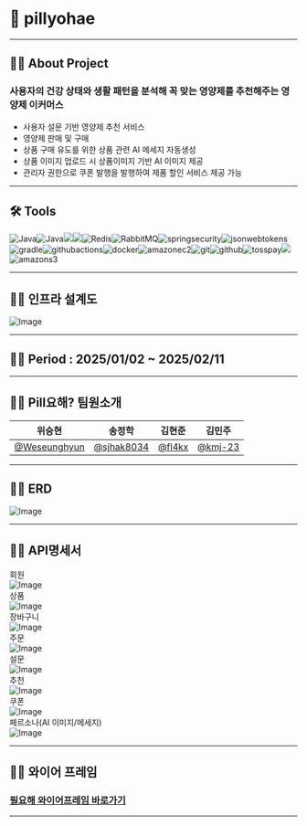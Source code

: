 # 💊 pillyohae

---

## 👨‍💻 About Project

### 사용자의  건강 상태와 생활 패턴을 분석해 꼭 맞는 영양제를 추천해주는 영양제 이커머스

- 사용자 설문 기반 영양제 추천 서비스
- 영양제 판매 및 구매
- 상품 구매 유도를 위한 상품 관련 AI 메세지 자동생성
- 상품 이미지 업로드 시 상품이미지 기반 AI 이미지 제공
- 관리자 권한으로 쿠폰 발행을 발행하여 제품 할인 서비스 제공 가능

---

## 🛠️ Tools

<img alt="Java" src ="https://img.shields.io/badge/Java-007396.svg?&style=for-the-badge&logo=Java&logoColor=white"><img alt="Java" src ="https://img.shields.io/badge/intellijidea-000000.svg?&style=for-the-badge&logo=intellijidea&logoColor=white"><img src="https://img.shields.io/badge/springboot-6DB33F?style=for-the-badge&logo=springboot&logoColor=white"><img src="https://img.shields.io/badge/mysql-4479A1?style=for-the-badge&logo=mysql&logoColor=white"><img alt="Redis" src ="https://img.shields.io/badge/Redis-FF4438.svg?&style=for-the-badge&logo=Java&logoColor=white"><img alt="RabbitMQ" src ="https://img.shields.io/badge/rabbitmq-FF6600.svg?&style=for-the-badge&logo=rabbitmq&logoColor=white"/><img alt="springsecurity" src ="https://img.shields.io/badge/springsecurity-6DB33F.svg?&style=for-the-badge&logo=springsecurity&logoColor=white"/><img alt="jsonwebtokens" src ="https://img.shields.io/badge/jsonwebtokens-000000.svg?&style=for-the-badge&logo=jsonwebtokens&logoColor=white"/><img alt="gradle" src ="https://img.shields.io/badge/gradle-02303A.svg?&style=for-the-badge&logo=gradle&logoColor=white"/><img alt="githubactions" src ="https://img.shields.io/badge/githubactions-2088FF.svg?&style=for-the-badge&logo=githubactions&logoColor=white"/><img alt="docker" src ="https://img.shields.io/badge/docker-2496ED.svg?&style=for-the-badge&logo=docker&logoColor=white"/><img alt="amazonec2" src ="https://img.shields.io/badge/amazonec2-FF9900.svg?&style=for-the-badge&logo=amazonec2&logoColor=white"/><img alt="git" src ="https://img.shields.io/badge/git-F05032.svg?&style=for-the-badge&logo=git&logoColor=white"/><img alt="github" src ="https://img.shields.io/badge/github-181717.svg?&style=for-the-badge&logo=github&logoColor=white"/><img alt="tosspay" src ="https://img.shields.io/badge/tosspay-0170CE.svg?&style=for-the-badge&logo=tosspay&logoColor=white"/><img src="https://img.shields.io/badge/openai-412991?style=for-the-badge&logo=openai&logoColor=white"><img alt="amazons3" src ="https://img.shields.io/badge/amazons3-569A31.svg?&style=for-the-badge&logo=amazons3&logoColor=white"/>

---

## ‍👨‍💻 인프라 설계도

![Image](https://github.com/user-attachments/assets/fab941a4-3d78-437b-b6ba-8a7917674b3a)


---

## 👨‍💻 Period : 2025/01/02 ~ 2025/02/11

---

## 👨‍💻 Pill요해? 팀원소개

| 위승현                                                             | 송정학                                        | 김현준                                | 김민주                                                   |
|-----------------------------------------------------------------|--------------------------------------------|------------------------------------|-------------------------------------------------------|
| [@Weseunghyun](https://github.com/Weseunghyun?tab=repositories) | [@sjhak8034](https://github.com/sjhak8034) | [@fl4kx](https://github.com/fl4kx) | [@kmj-23](https://github.com/kmj-23?tab=repositories) |

---

## 👨‍💻 ERD

![Image](https://github.com/user-attachments/assets/ce39bd9e-5ee3-473a-a037-93190802c334)

---

## 👨‍💻 API명세서

회원<br>
![Image](https://github.com/user-attachments/assets/d924412a-a7cb-4d93-b428-04603295632a)<br>
상품<br>
![Image](https://github.com/user-attachments/assets/02ce0d3b-1f3b-468d-a9c9-55ac0f6c772c)<br>
장바구니<br>
![Image](https://github.com/user-attachments/assets/6f011046-e3d3-48b9-923d-151a74957efb)<br>
주문<br>
![Image](https://github.com/user-attachments/assets/ddbf917c-d50d-459e-8571-37d7dd086537)<br>
설문<br>
![Image](https://github.com/user-attachments/assets/1d43c44e-fc27-4f5f-a0a3-690cb9058a04)<br>
추천<br>
![Image](https://github.com/user-attachments/assets/47dac33d-4bc8-466f-a16b-dbb4e4841af9)<br>
쿠폰<br>
![Image](https://github.com/user-attachments/assets/645e7d04-c852-4b09-bc74-9bac9b2a8fa4)<br>
페르소나(AI 이미지/메세지)<br>
![Image](https://github.com/user-attachments/assets/a4c38091-b67a-4d52-bec3-74b7fa4f264a)<br>

---

## ‍👨‍💻 와이어 프레임

### [필요해 와이어프레임 바로가기](https://www.figma.com/design/HrSfEtAO1Mgo6suY8qRCBI/Pill%EC%9A%94%ED%95%B4%3F?node-id=0-1)

---


